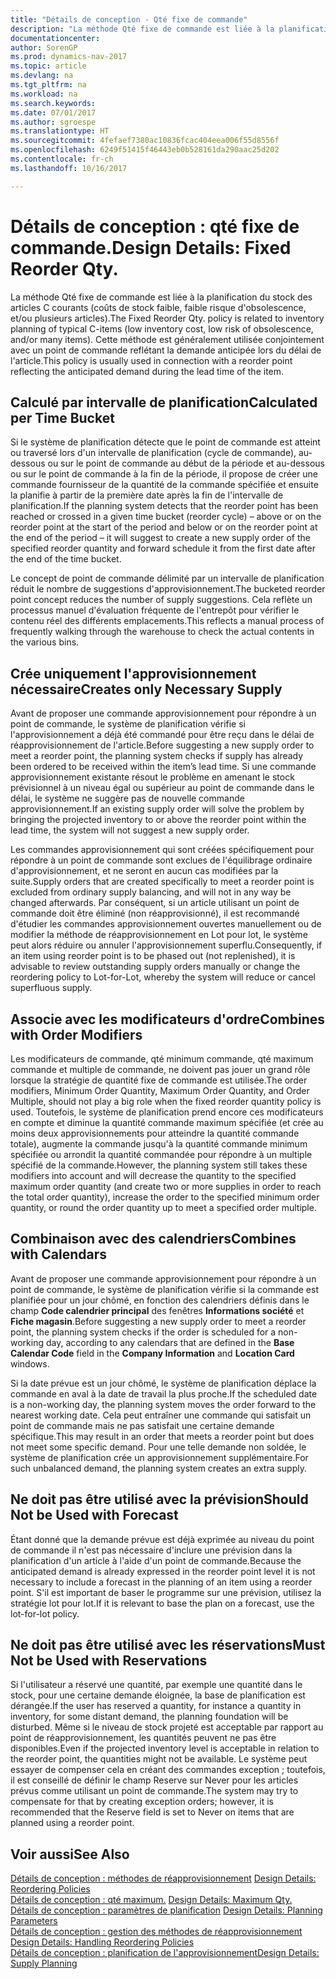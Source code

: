 ```yaml
---
title: "Détails de conception - Qté fixe de commande"
description: "La méthode Qté fixe de commande est liée à la planification du stock des articles C courants (coûts de stock faible, faible risque d'obsolescence, et/ou plusieurs articles). Cette méthode est généralement utilisée conjointement avec un point de commande reflétant la demande anticipée lors du délai de l'article."
documentationcenter: 
author: SorenGP
ms.prod: dynamics-nav-2017
ms.topic: article
ms.devlang: na
ms.tgt_pltfrm: na
ms.workload: na
ms.search.keywords: 
ms.date: 07/01/2017
ms.author: sgroespe
ms.translationtype: HT
ms.sourcegitcommit: 4fefaef7380ac10836fcac404eea006f55d8556f
ms.openlocfilehash: 6249f51415f46443eb0b528161da290aac25d202
ms.contentlocale: fr-ch
ms.lasthandoff: 10/16/2017

---
```

# <a name="design-details-fixed-reorder-qty"></a><span data-ttu-id="3e8bc-104">Détails de conception : qté fixe de commande.</span><span class="sxs-lookup"><span data-stu-id="3e8bc-104">Design Details: Fixed Reorder Qty.</span></span>
<span data-ttu-id="3e8bc-105">La méthode Qté fixe de commande est liée à la planification du stock des articles C courants (coûts de stock faible, faible risque d'obsolescence, et/ou plusieurs articles).</span><span class="sxs-lookup"><span data-stu-id="3e8bc-105">The Fixed Reorder Qty. policy is related to inventory planning of typical C-items (low inventory cost, low risk of obsolescence, and/or many items).</span></span> <span data-ttu-id="3e8bc-106">Cette méthode est généralement utilisée conjointement avec un point de commande reflétant la demande anticipée lors du délai de l'article.</span><span class="sxs-lookup"><span data-stu-id="3e8bc-106">This policy is usually used in connection with a reorder point reflecting the anticipated demand during the lead time of the item.</span></span>  

## <a name="calculated-per-time-bucket"></a><span data-ttu-id="3e8bc-107">Calculé par intervalle de planification</span><span class="sxs-lookup"><span data-stu-id="3e8bc-107">Calculated per Time Bucket</span></span>  
 <span data-ttu-id="3e8bc-108">Si le système de planification détecte que le point de commande est atteint ou traversé lors d'un intervalle de planification (cycle de commande), au-dessous ou sur le point de commande au début de la période et au-dessous ou sur le point de commande à la fin de la période, il propose de créer une commande fournisseur de la quantité de la commande spécifiée et ensuite la planifie à partir de la première date après la fin de l'intervalle de planification.</span><span class="sxs-lookup"><span data-stu-id="3e8bc-108">If the planning system detects that the reorder point has been reached or crossed in a given time bucket (reorder cycle) – above or on the reorder point at the start of the period and below or on the reorder point at the end of the period – it will suggest to create a new supply order of the specified reorder quantity and forward schedule it from the first date after the end of the time bucket.</span></span>  

 <span data-ttu-id="3e8bc-109">Le concept de point de commande délimité par un intervalle de planification réduit le nombre de suggestions d'approvisionnement.</span><span class="sxs-lookup"><span data-stu-id="3e8bc-109">The bucketed reorder point concept reduces the number of supply suggestions.</span></span> <span data-ttu-id="3e8bc-110">Cela reflète un processus manuel d'évaluation fréquente de l'entrepôt pour vérifier le contenu réel des différents emplacements.</span><span class="sxs-lookup"><span data-stu-id="3e8bc-110">This reflects a manual process of frequently walking through the warehouse to check the actual contents in the various bins.</span></span>  

## <a name="creates-only-necessary-supply"></a><span data-ttu-id="3e8bc-111">Crée uniquement l'approvisionnement nécessaire</span><span class="sxs-lookup"><span data-stu-id="3e8bc-111">Creates only Necessary Supply</span></span>  
 <span data-ttu-id="3e8bc-112">Avant de proposer une commande approvisionnement pour répondre à un point de commande, le système de planification vérifie si l'approvisionnement a déjà été commandé pour être reçu dans le délai de réapprovisionnement de l'article.</span><span class="sxs-lookup"><span data-stu-id="3e8bc-112">Before suggesting a new supply order to meet a reorder point, the planning system checks if supply has already been ordered to be received within the item’s lead time.</span></span> <span data-ttu-id="3e8bc-113">Si une commande approvisionnement existante résout le problème en amenant le stock prévisionnel à un niveau égal ou supérieur au point de commande dans le délai, le système ne suggère pas de nouvelle commande approvisionnement.</span><span class="sxs-lookup"><span data-stu-id="3e8bc-113">If an existing supply order will solve the problem by bringing the projected inventory to or above the reorder point within the lead time, the system will not suggest a new supply order.</span></span>  

 <span data-ttu-id="3e8bc-114">Les commandes approvisionnement qui sont créées spécifiquement pour répondre à un point de commande sont exclues de l'équilibrage ordinaire d'approvisionnement, et ne seront en aucun cas modifiées par la suite.</span><span class="sxs-lookup"><span data-stu-id="3e8bc-114">Supply orders that are created specifically to meet a reorder point is excluded from ordinary supply balancing, and will not in any way be changed afterwards.</span></span> <span data-ttu-id="3e8bc-115">Par conséquent, si un article utilisant un point de commande doit être éliminé (non réapprovisionné), il est recommandé d'étudier les commandes approvisionnement ouvertes manuellement ou de modifier la méthode de réapprovisionnement en Lot pour lot, le système peut alors réduire ou annuler l'approvisionnement superflu.</span><span class="sxs-lookup"><span data-stu-id="3e8bc-115">Consequently, if an item using reorder point is to be phased out (not replenished), it is advisable to review outstanding supply orders manually or change the reordering policy to Lot-for-Lot, whereby the system will reduce or cancel superfluous supply.</span></span>  

## <a name="combines-with-order-modifiers"></a><span data-ttu-id="3e8bc-116">Associe avec les modificateurs d'ordre</span><span class="sxs-lookup"><span data-stu-id="3e8bc-116">Combines with Order Modifiers</span></span>  
 <span data-ttu-id="3e8bc-117">Les modificateurs de commande, qté minimum commande, qté maximum commande et multiple de commande, ne doivent pas jouer un grand rôle lorsque la stratégie de quantité fixe de commande est utilisée.</span><span class="sxs-lookup"><span data-stu-id="3e8bc-117">The order modifiers, Minimum Order Quantity, Maximum Order Quantity, and Order Multiple, should not play a big role when the fixed reorder quantity policy is used.</span></span> <span data-ttu-id="3e8bc-118">Toutefois, le système de planification prend encore ces modificateurs en compte et diminue la quantité commande maximum spécifiée (et crée au moins deux approvisionnements pour atteindre la quantité commande totale), augmente la commande jusqu'à la quantité commande minimum spécifiée ou arrondit la quantité commandée pour répondre à un multiple spécifié de la commande.</span><span class="sxs-lookup"><span data-stu-id="3e8bc-118">However, the planning system still takes these modifiers into account and will decrease the quantity to the specified maximum order quantity (and create two or more supplies in order to reach the total order quantity), increase the order to the specified minimum order quantity, or round the order quantity up to meet a specified order multiple.</span></span>  

## <a name="combines-with-calendars"></a><span data-ttu-id="3e8bc-119">Combinaison avec des calendriers</span><span class="sxs-lookup"><span data-stu-id="3e8bc-119">Combines with Calendars</span></span>  
 <span data-ttu-id="3e8bc-120">Avant de proposer une commande approvisionnement pour répondre à un point de commande, le système de planification vérifie si la commande est planifiée pour un jour chômé, en fonction des calendriers définis dans le champ **Code calendrier principal** des fenêtres **Informations société** et **Fiche magasin**.</span><span class="sxs-lookup"><span data-stu-id="3e8bc-120">Before suggesting a new supply order to meet a reorder point, the planning system checks if the order is scheduled for a non-working day, according to any calendars that are defined in the **Base Calendar Code** field in the **Company Information** and **Location Card** windows.</span></span>  

 <span data-ttu-id="3e8bc-121">Si la date prévue est un jour chômé, le système de planification déplace la commande en aval à la date de travail la plus proche.</span><span class="sxs-lookup"><span data-stu-id="3e8bc-121">If the scheduled date is a non-working day, the planning system moves the order forward to the nearest working date.</span></span> <span data-ttu-id="3e8bc-122">Cela peut entraîner une commande qui satisfait un point de commande mais ne pas satisfait une certaine demande spécifique.</span><span class="sxs-lookup"><span data-stu-id="3e8bc-122">This may result in an order that meets a reorder point but does not meet some specific demand.</span></span> <span data-ttu-id="3e8bc-123">Pour une telle demande non soldée, le système de planification crée un approvisionnement supplémentaire.</span><span class="sxs-lookup"><span data-stu-id="3e8bc-123">For such unbalanced demand, the planning system creates an extra supply.</span></span>  

## <a name="should-not-be-used-with-forecast"></a><span data-ttu-id="3e8bc-124">Ne doit pas être utilisé avec la prévision</span><span class="sxs-lookup"><span data-stu-id="3e8bc-124">Should Not be Used with Forecast</span></span>  
 <span data-ttu-id="3e8bc-125">Étant donné que la demande prévue est déjà exprimée au niveau du point de commande il n'est pas nécessaire d'inclure une prévision dans la planification d'un article à l'aide d'un point de commande.</span><span class="sxs-lookup"><span data-stu-id="3e8bc-125">Because the anticipated demand is already expressed in the reorder point level it is not necessary to include a forecast in the planning of an item using a reorder point.</span></span> <span data-ttu-id="3e8bc-126">S'il est important de baser le programme sur une prévision, utilisez la stratégie lot pour lot.</span><span class="sxs-lookup"><span data-stu-id="3e8bc-126">If it is relevant to base the plan on a forecast, use the lot-for-lot policy.</span></span>  

## <a name="must-not-be-used-with-reservations"></a><span data-ttu-id="3e8bc-127">Ne doit pas être utilisé avec les réservations</span><span class="sxs-lookup"><span data-stu-id="3e8bc-127">Must Not be Used with Reservations</span></span>  
 <span data-ttu-id="3e8bc-128">Si l'utilisateur a réservé une quantité, par exemple une quantité dans le stock, pour une certaine demande éloignée, la base de planification est dérangée.</span><span class="sxs-lookup"><span data-stu-id="3e8bc-128">If the user has reserved a quantity, for instance a quantity in inventory, for some distant demand, the planning foundation will be disturbed.</span></span> <span data-ttu-id="3e8bc-129">Même si le niveau de stock projeté est acceptable par rapport au point de réapprovisionnement, les quantités peuvent ne pas être disponibles.</span><span class="sxs-lookup"><span data-stu-id="3e8bc-129">Even if the projected inventory level is acceptable in relation to the reorder point, the quantities might not be available.</span></span> <span data-ttu-id="3e8bc-130">Le système peut essayer de compenser cela en créant des commandes exception ; toutefois, il est conseillé de définir le champ Reserve sur Never pour les articles prévus comme utilisant un point de commande.</span><span class="sxs-lookup"><span data-stu-id="3e8bc-130">The system may try to compensate for that by creating exception orders; however, it is recommended that the Reserve field is set to Never on items that are planned using a reorder point.</span></span>  

## <a name="see-also"></a><span data-ttu-id="3e8bc-131">Voir aussi</span><span class="sxs-lookup"><span data-stu-id="3e8bc-131">See Also</span></span>  
 <span data-ttu-id="3e8bc-132">[Détails de conception : méthodes de réapprovisionnement](design-details-reordering-policies.md) </span><span class="sxs-lookup"><span data-stu-id="3e8bc-132">[Design Details: Reordering Policies](design-details-reordering-policies.md) </span></span>  
 <span data-ttu-id="3e8bc-133">[Détails de conception : qté maximum.](design-details-maximum-qty.md) </span><span class="sxs-lookup"><span data-stu-id="3e8bc-133">[Design Details: Maximum Qty.](design-details-maximum-qty.md) </span></span>  
 <span data-ttu-id="3e8bc-134">[Détails de conception : paramètres de planification](design-details-planning-parameters.md) </span><span class="sxs-lookup"><span data-stu-id="3e8bc-134">[Design Details: Planning Parameters](design-details-planning-parameters.md) </span></span>  
 <span data-ttu-id="3e8bc-135">[Détails de conception : gestion des méthodes de réapprovisionnement](design-details-handling-reordering-policies.md) </span><span class="sxs-lookup"><span data-stu-id="3e8bc-135">[Design Details: Handling Reordering Policies](design-details-handling-reordering-policies.md) </span></span>  
 [<span data-ttu-id="3e8bc-136">Détails de conception : planification de l'approvisionnement</span><span class="sxs-lookup"><span data-stu-id="3e8bc-136">Design Details: Supply Planning</span></span>](design-details-supply-planning.md)

